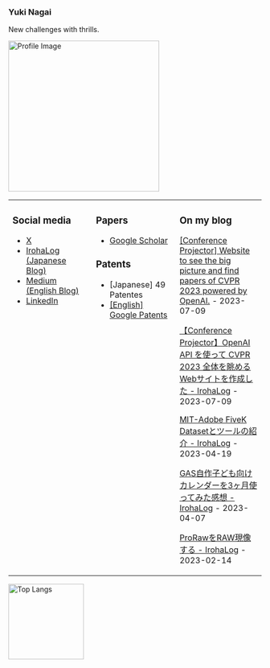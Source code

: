 ### Yuki Nagai 

New challenges with thrills.

<img src="https://drive.google.com/uc?export=download&id=1L1HH7VHuDMxuGblKV3uwcYb1-tTxwqEE" alt="Profile Image" title="yuki nagai" width=300>

<table><tr><td valign="top" width="33%">
  
  ### Social media
  
- [X](https://x.com/yuukicammy)
- [IrohaLog (Japanese Blog)](https://irohalog.hatenablog.com/)
- [Medium (English Blog)](https://medium.com/@ytra.mail)
- [LinkedIn](https://www.linkedin.com/in/yukinagai/)

</td><td valign="top" width="33%">

### Papers
- [Google Scholar](https://scholar.google.com/citations?hl=ja&pli=1&user=9XnbijYAAAAJ )

### Patents
- [Japanese] 49 Patentes
- [[English] Google Patents](https://patents.google.com/?inventor=%E6%9C%89%E5%B8%8C+%E6%B0%B8%E4%BA%95)

</td><td valign="top" width="34%">
  
### On my blog
[[Conference Projector] Website to see the big picture and find papers of CVPR 2023 powered by OpenAI.](https://medium.com/@ytra.mail/conference-projector-website-to-see-the-big-picture-and-find-papers-powered-by-openai-12897526ac34) - 2023-07-09

[【Conference Projector】OpenAI API を使って CVPR 2023 全体を眺めるWebサイトを作成した - IrohaLog](https://irohalog.hatenablog.com/entry/2023/07/09/214323 ) - 2023-07-09

[MIT-Adobe FiveK Datasetとツールの紹介 - IrohaLog](https://irohalog.hatenablog.com/entry/2023/07/09/214323 ) - 2023-04-19

[GAS自作子ども向けカレンダーを3ヶ月使ってみた感想 - IrohaLog](https://irohalog.hatenablog.com/entry/2023/04/07/001811 ) - 2023-04-07

[ProRawをRAW現像する - IrohaLog](https://irohalog.hatenablog.com/entry/2023/02/14/happyvalentinesday ) - 2023-02-14

</td></tr></table>
  
<p align="left"> 
  <img alt="Top Langs" height="150px" src="https://github-readme-stats.vercel.app/api/top-langs/?username=yuukicammy&layout=compact&show_icons=true&theme=onedark" />
  <!--<img alt="github stats" height="150px" src="https://github-readme-stats.vercel.app/api?username=yuukicammy&theme=onedark&show_icons=ture" />-->
</p>

<!--
**yuukicammy/yuukicammy** is a ✨ _special_ ✨ repository because its `README.md` (this file) appears on your GitHub profile.

Here are some ideas to get you started:

- 🔭 I’m currently working on ...
- 🌱 I’m currently learning ...
- 👯 I’m looking to collaborate on ...
- 🤔 I’m looking for help with ...
- 💬 Ask me about ...
- 📫 How to reach me: ...
- 😄 Pronouns: ...
- ⚡ Fun fact: ...
-->
